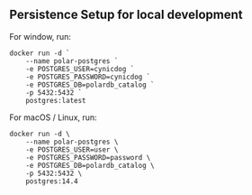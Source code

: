 ## Persistence Setup for local development 

For window, run: 
```
docker run -d `
    --name polar-postgres `
    -e POSTGRES_USER=cynicdog `
    -e POSTGRES_PASSWORD=cynicdog `
    -e POSTGRES_DB=polardb_catalog `
    -p 5432:5432 `
    postgres:latest
```

For macOS / Linux, run: 
```
docker run -d \
    --name polar-postgres \
    -e POSTGRES_USER=user \
    -e POSTGRES_PASSWORD=password \
    -e POSTGRES_DB=polardb_catalog \
    -p 5432:5432 \
    postgres:14.4
```